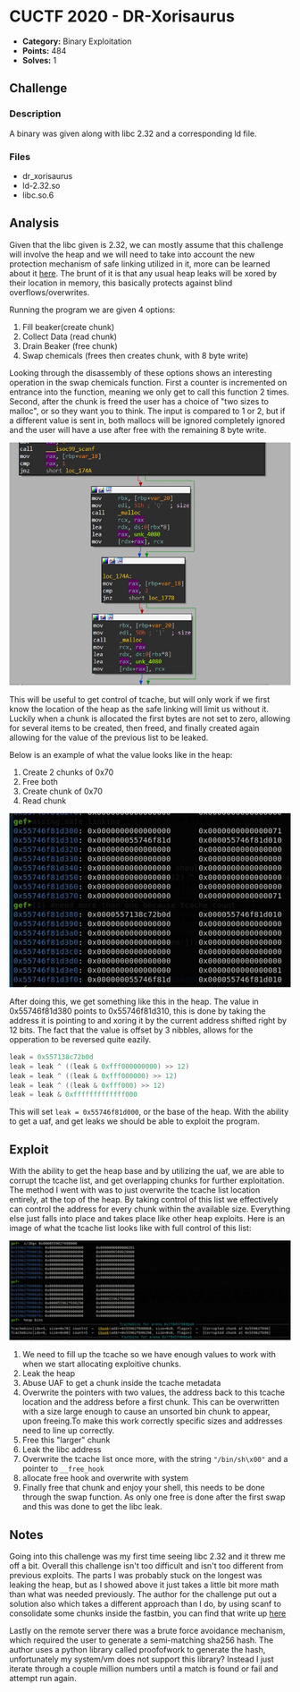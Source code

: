 <!-- borrowed from https://github.com/m3ssap0/CTF-Writeups/blob/master/template.md -->

# CUCTF 2020 - DR-Xorisaurus

* **Category:** Binary Exploitation
* **Points:** 484
* **Solves:** 1

## Challenge

### Description
A binary was given along with libc 2.32 and a corresponding ld file.

### Files
 * dr_xorisaurus
 * ld-2.32.so
 * libc.so.6

## Analysis
Given that the libc given is 2.32, we can mostly assume that this challenge will involve the heap and we will need to take into account the new protection mechanism of safe linking utilized in it, more can be learned about it [here](https://research.checkpoint.com/2020/safe-linking-eliminating-a-20-year-old-malloc-exploit-primitive/). The brunt of it is that any usual heap leaks will be xored by their location in memory, this basically protects against blind overflows/overwrites.

Running the program we are given 4 options:

1. Fill beaker(create chunk)
2. Collect Data (read chunk)
3. Drain Beaker (free chunk)
4. Swap chemicals (frees then creates chunk, with 8 byte write)

Looking through the disassembly of these options shows an interesting operation in the swap chemicals function. First a counter is incremented on entrance into the function, meaning we only get to call this function 2 times. Second, after the chunk is freed the user has a choice of "two sizes to malloc", or so they want you to think. The input is compared to 1 or 2, but if a different value is sent in, both mallocs will be ignored completely ignored and the user will have a use after free with the remaining 8 byte write.

![swap](swap.jpg)

This will be useful to get control of tcache, but will only work if we first know the location of the heap as the safe linking will limit us without it. Luckily when a chunk is allocated the first bytes are not set to zero, allowing for several items to be created, then freed, and finally created again allowing for the value of the previous list to be leaked.

Below is an example of what the value looks like in the heap:  

1. Create 2 chunks of 0x70
3. Free both
4. Create chunk of 0x70
5. Read chunk

![heap](heap.jpg)

After doing this, we get something like this in the heap. The value in 0x55746f81d380 points to 0x55746f81d310, this is done by taking the address it is pointing to and xoring it by the current address shifted right by 12 bits. The fact that the value is offset by 3 nibbles, allows for the opperation to be reversed quite eazily.

```c
leak = 0x557138c72b0d
leak = leak ^ ((leak & 0xfff000000000) >> 12)
leak = leak ^ ((leak & 0xfff000000) >> 12)
leak = leak ^ ((leak & 0xfff000) >> 12)
leak = leak & 0xfffffffffffff000
```

This will set `leak = 0x55746f81d000`, or the base of the heap. With the ability to get a uaf, and get leaks we should be able to exploit the program.

## Exploit
With the ability to get the heap base and by utilizing the uaf, we are able to corrupt the tcache list, and get overlapping chunks for further exploitation. The method I went with was to just overwrite the tcache list location entirely, at the top of the heap. By taking control of this list we effectively can control the address for every chunk within the available size. Everything else just falls into place and takes place like other heap exploits. Here is an image of what the tcache list looks like with full control of this list:

![heap2](heap2.jpg)


1. We need to fill up the tcache so we have enough values to work with when we start allocating exploitive chunks.
2. Leak the heap
3. Abuse UAF to get a chunk inside the tcache metadata
4. Overwrite the pointers with two values, the address back to this tcache location and the address before a first chunk. This can be overwritten with a size large enough to cause an unsorted bin chunk to appear, upon freeing.To make this work correctly specific sizes and addresses need to line up correctly.
5. Free this "larger" chunk
6. Leak the libc address
7. Overwrite the tcache list once more, with the string `"/bin/sh\x00"` and a pointer to `__free_hook`
8. allocate free hook and overwrite with system
9. Finally free that chunk and enjoy your shell, this needs to be done through the swap function. As only one free is done after the first swap and this was done to get the libc leak.

## Notes
Going into this challenge was my first time seeing libc 2.32 and it threw me off a bit. Overall this challenge isn't too difficult and isn't too different from previous exploits. The parts I was probably stuck on the longest was leaking the heap, but as I showed above it just takes a little bit more math than what was needed previously. The author for the challenge put out a solution also which takes a different approach than I do, by using scanf to consolidate some chunks inside the fastbin, you can find that write up [here](https://www.willsroot.io/2020/10/cuctf-2020-dr-xorisaurus-heap-writeup.html)

Lastly on the remote server there was a brute force avoidance mechanism, which required the user to generate a semi-matching sha256 hash. The author uses a python library called proofofwork to generate the hash, unfortunately my system/vm does not support this library? Instead I just iterate through a couple million numbers until a match is found or fail and attempt run again.

